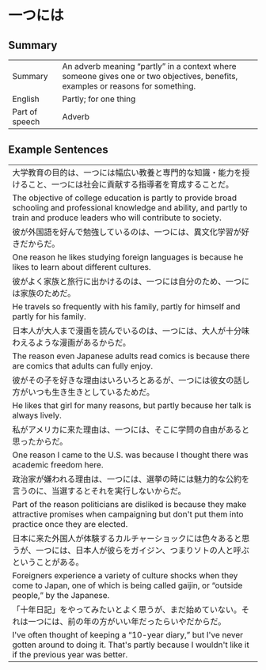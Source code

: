 # 一つには

## Summary

<table><tr>   <td>Summary</td>   <td>An adverb meaning “partly” in a context where someone gives one or two objectives, benefits, examples or reasons for something.</td></tr><tr>   <td>English</td>   <td>Partly; for one thing</td></tr><tr>   <td>Part of speech</td>   <td>Adverb</td></tr></table>

## Example Sentences

<table><tr><td>大学教育の目的は、一つには幅広い教養と専門的な知識・能力を授けること、一つには社会に貢献する指導者を育成することだ。</td></tr><tr><td>The objective of college education is partly to provide broad schooling and professional knowledge and ability, and partly to train and produce leaders who will contribute to society.</td></tr><tr><td>彼が外国語を好んで勉強しているのは、一つには、異文化学習が好きだからだ。</td></tr><tr><td>One reason he likes studying foreign languages is because he likes to learn about different cultures.</td></tr><tr><td>彼がよく家族と旅行に出かけるのは、一つには自分のため、一つには家族のためだ。</td></tr><tr><td>He travels so frequently with his family, partly for himself and partly for his family.</td></tr><tr><td>日本人が大人まで漫画を読んでいるのは、一つには、大人が十分味わえるような漫画があるからだ。</td></tr><tr><td>The reason even Japanese adults read comics is because there are comics that adults can fully enjoy.</td></tr><tr><td>彼がその子を好きな理由はいろいろとあるが、一つには彼女の話し方がいつも生き生きとしているためだ。</td></tr><tr><td>He likes that girl for many reasons, but partly because her talk is always lively.</td></tr><tr><td>私がアメリカに来た理由は、一つには、そこに学問の自由があると思ったからだ。</td></tr><tr><td>One reason I came to the U.S. was because I thought there was academic freedom here.</td></tr><tr><td>政治家が嫌われる理由は、一つには、選挙の時には魅力的な公約を言うのに、当選するとそれを実行しないからだ。</td></tr><tr><td>Part of the reason politicians are disliked is because they make attractive promises when campaigning but don't put them into practice once they are elected.</td></tr><tr><td>日本に来た外国人が体験するカルチャーショックには色々あると思うが、一つには、日本人が彼らをガイジン、つまりソトの人と呼ぶということがある。</td></tr><tr><td>Foreigners experience a variety of culture shocks when they come to Japan, one of which is being called gaijin, or “outside people,” by the Japanese.</td></tr><tr><td>「十年日記」をやってみたいとよく思うが、まだ始めていない。それは一つには、前の年の方がいい年だったらいやだからだ。</td></tr><tr><td>I've often thought of keeping a &ldquo;10-year diary,” but I've never gotten around to doing it. That's partly because I wouldn't like it if the previous year was better.</td></tr></table>

